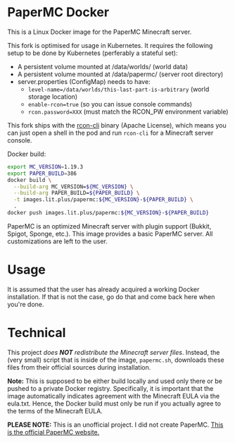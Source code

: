 # PaperMC Docker
This is a Linux Docker image for the PaperMC Minecraft server.

This fork is optimised for usage in Kubernetes. It requires the following
setup to be done by Kubernetes (perferably a stateful set):
 * A persistent volume mounted at /data/worlds/ (world data)
 * A persistent volume mounted at /data/papermc/ (server root directory)
 * server.properties (ConfigMap) needs to have:
   * `level-name=/data/worlds/this-last-part-is-arbitrary` (world storage location)
   * `enable-rcon=true` (so you can issue console commands)
   * `rcon.password=XXX` (must match the RCON_PW environment variable)

This fork ships with the [rcon-cli](https://github.com/itzg/rcon-cli)
binary (Apache License), which means you can just open a shell in the pod
and run `rcon-cli` for a Minecraft server console.

Docker build:

```bash
export MC_VERSION=1.19.3
export PAPER_BUILD=386
docker build \
  --build-arg MC_VERSION=${MC_VERSION} \
  --build-arg PAPER_BUILD=${PAPER_BUILD} \
  -t images.lit.plus/papermc:${MC_VERSION}-${PAPER_BUILD} \
  .
docker push images.lit.plus/papermc:${MC_VERSION}-${PAPER_BUILD}
```

PaperMC is an optimized Minecraft server with plugin support (Bukkit, Spigot, Sponge, etc.).
This image provides a basic PaperMC server. All customizations are left to the user.
# Usage
It is assumed that the user has already acquired a working Docker installation. If that is not the case, go do that and come back here when you're done.
# Technical
This project *does **NOT** redistribute the Minecraft server files*. Instead, the (very small) script that is inside of
the image, `papermc.sh`, downloads these files from their official sources during installation.

**Note:** This is supposed to be either build locally and used only there or
be pushed to a private Docker registry. Specifically, it is important that
the image automatically indicates agreement with the Minecraft EULA via
the eula.txt. Hence, the Docker build must only be run if you actually
agree to the terms of the Minecraft EULA.

**PLEASE NOTE:** This is an unofficial project. I did not create PaperMC. [This is the official PaperMC website.](https://papermc.io/)
